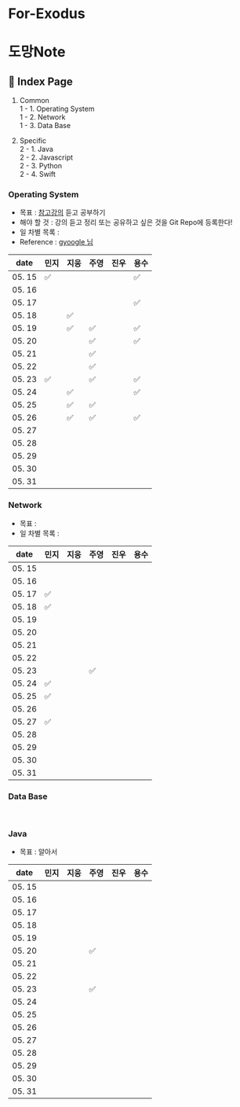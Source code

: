 # For-Exodus

# 도망Note

## 📓 Index Page
1. Common <br>
  1 - 1. Operating System <br> 
  1 - 2. Network <br>
  1 - 3. Data Base <br>
  
2. Specific <br>
  2 - 1. Java <br>
  2 - 2. Javascript <br>
  2 - 3. Python <br>
  2 - 4. Swift <br>
  
### Operating System
  - 목표 : [참고강의](https://www.inflearn.com/course/%EC%9A%B4%EC%98%81%EC%B2%B4%EC%A0%9C-%EA%B3%B5%EB%A3%A1%EC%B1%85-%EC%A0%84%EA%B3%B5%EA%B0%95%EC%9D%98#) 듣고 공부하기
  - 해야 할 것 : 강의 듣고 정리 또는 공유하고 싶은 것을 Git Repo에 등록한다!
  - 일 차별 목록 : 
  - Reference : [gyoogle 님](https://gyoogle.dev/blog/)

| date   | 민지 | 지웅 | 주영 | 진우 | 용수 |
| ------ |  ----- | ---- | ---- | ---- | ---- |
| 05. 15 |  ✅ |  |  | | ✅ |
| 05. 16 |   |  |  | | |
| 05. 17 |   |  |  | | ✅ |
| 05. 18 |   | ✅ |  | | |
| 05. 19 |   | ✅ | ✅ | | ✅ |
| 05. 20 |   |  | ✅ | | ✅ |
| 05. 21 |   |  | ✅ | | |
| 05. 22 |   |  | ✅ | | |
| 05. 23 | ✅ |  | ✅ |  | ✅ |
| 05. 24 |   | ✅ |  |  | ✅ |
| 05. 25 |   | ✅ | ✅ |  |  |
| 05. 26 |   | ✅ | ✅ |  | ✅ |
| 05. 27 |   |  |  |  |  |
| 05. 28 |   |  |  |  |  |
| 05. 29 |   |  |  |  |  |
| 05. 30 |   |  |  |  |  |
| 05. 31 |   |  |  |  |  |


### Network
  - 목표 : 
  - 일 차별 목록 : 

| date   |   민지  |  지웅 |  주영 |  진우 |  용수 |
| ------ |  ----- | ---- | ---- | ---- | ---- |
| 05. 15 |        |      |      |      |      |
| 05. 16 |        |      |      |      |      |
| 05. 17 | ✅       |      |      |      |      |
| 05. 18 | ✅       |      |      |      |      |
| 05. 19 |        |      |      |      |      |
| 05. 20 |        |      |      |      |      |
| 05. 21 |        |      |      |      |      |
| 05. 22 |        |      |      |      |      |
| 05. 23 |        |      |  ✅    |      |      |
| 05. 24 |   ✅     |      |      |      |      |
| 05. 25 |    ✅    |      |      |      |      |
| 05. 26 |        |      |      |      |      |
| 05. 27 |    ✅    |      |      |      |      |
| 05. 28 |        |      |      |      |      |
| 05. 29 |        |      |      |      |      |
| 05. 30 |        |      |      |      |      |
| 05. 31 |        |      |      |      |      |


### Data Base
<br>

### Java 
  - 목표 : 알아서 

| date   |   민지  |  지웅 |  주영 |  진우 |  용수 |
| ------ |  ----- | ---- | ---- | ---- | ---- |
| 05. 15 |        |      |      |      |      |
| 05. 16 |        |      |      |      |      |
| 05. 17 |      |      |      |      |      |
| 05. 18 |       |      |      |      |      |
| 05. 19 |        |      |      |      |      |
| 05. 20 |        |      | ✅ |      |      |
| 05. 21 |        |      |      |      |      |
| 05. 22 |        |      |      |      |      |
| 05. 23 |        |      | ✅     |      |      |
| 05. 24 |        |      |      |      |      |
| 05. 25 |        |      |      |      |      |
| 05. 26 |        |      |      |      |      |
| 05. 27 |        |      |      |      |      |
| 05. 28 |        |      |      |      |      |
| 05. 29 |        |      |      |      |      |
| 05. 30 |        |      |      |      |      |
| 05. 31 |        |      |      |      |      |

